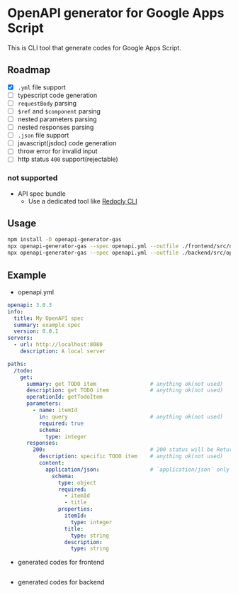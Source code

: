 # OpenAPI generator for Google Apps Script

This is CLI tool that generate codes for Google Apps Script.

## Roadmap

- [x] `.yml` file support
- [ ] typescript code generation
- [ ] `requestBody` parsing
- [ ] `$ref` and `$component` parsing
- [ ] nested parameters parsing
- [ ] nested responses parsing
- [ ] `.json` file support
- [ ] javascript(jsdoc) code generation
- [ ] throw error for invalid input
- [ ] http status `400` support(rejectable)

### not supported

- API spec bundle
   - Use a dedicated tool like [Redocly CLI](https://redocly.com/docs/cli/)

## Usage

```sh
npm install -D openapi-generator-gas
npx openapi-generator-gas --spec openapi.yml --outfile ./frontend/src/openapi.ts --frontend # Generate codes for frontend
npx openapi-generator-gas --spec openapi.yml --outfile ./backend/src/openapi.ts --backend # Generate codes for backend
```

## Example

- openapi.yml

```yml
openapi: 3.0.3
info:
  title: My OpenAPI spec
  summary: example spec
  version: 0.0.1
servers:
  - url: http://localhost:8080
    description: A local server

paths:
  /todo:
    get:
      summary: get TODO item                 # anything ok(not used)
      description: get TODO item             # anything ok(not used)
      operationId: getTodoItem
      parameters:
        - name: itemId
          in: query                          # anything ok(not used)
          required: true
          schema:
            type: integer
      responses:
        200:                                 # 200 status will be Return Type for function
          description: specific TODO item    # anything ok(not used)
          content:
            application/json:                # `application/json` only supported
              schema:
                type: object
                required:
                  - itemId
                  - title
                properties:
                  itemId:
                    type: integer
                  title:
                    type: string
                  description:
                    type: string
```

- generated codes for frontend

```typescript
```

- generated codes for backend

```typescript
```
